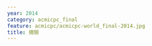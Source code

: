 ```yaml
---
year: 2014
category: acmicpc_final
feature: acmicpc/acmicpc-world_final-2014.jpg
title: 摘银
---
```



